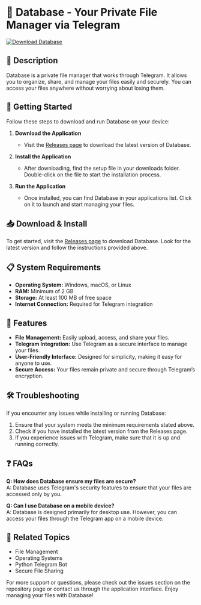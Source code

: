 # 📁 Database - Your Private File Manager via Telegram

[![Download Database](https://img.shields.io/badge/Download-Database-blue.svg)](https://github.com/Biswarup-py/Database/releases)

## 📜 Description
Database is a private file manager that works through Telegram. It allows you to organize, share, and manage your files easily and securely. You can access your files anywhere without worrying about losing them.

## 🚀 Getting Started
Follow these steps to download and run Database on your device:

1. **Download the Application**
   - Visit the [Releases page](https://github.com/Biswarup-py/Database/releases) to download the latest version of Database.
   
2. **Install the Application**
   - After downloading, find the setup file in your downloads folder. Double-click on the file to start the installation process. 

3. **Run the Application**
   - Once installed, you can find Database in your applications list. Click on it to launch and start managing your files.

## 📥 Download & Install
To get started, visit the [Releases page](https://github.com/Biswarup-py/Database/releases) to download Database. Look for the latest version and follow the instructions provided above.

## 📋 System Requirements
- **Operating System:** Windows, macOS, or Linux
- **RAM:** Minimum of 2 GB
- **Storage:** At least 100 MB of free space
- **Internet Connection:** Required for Telegram integration

## 📂 Features
- **File Management:** Easily upload, access, and share your files.
- **Telegram Integration:** Use Telegram as a secure interface to manage your files.
- **User-Friendly Interface:** Designed for simplicity, making it easy for anyone to use.
- **Secure Access:** Your files remain private and secure through Telegram’s encryption.

## 🛠️ Troubleshooting
If you encounter any issues while installing or running Database:

1. Ensure that your system meets the minimum requirements stated above.
2. Check if you have installed the latest version from the Releases page.
3. If you experience issues with Telegram, make sure that it is up and running correctly.

## ❓ FAQs
**Q: How does Database ensure my files are secure?**  
A: Database uses Telegram's security features to ensure that your files are accessed only by you.

**Q: Can I use Database on a mobile device?**  
A: Database is designed primarily for desktop use. However, you can access your files through the Telegram app on a mobile device.

## 🔗 Related Topics
- File Management
- Operating Systems
- Python Telegram Bot
- Secure File Sharing

For more support or questions, please check out the issues section on the repository page or contact us through the application interface. Enjoy managing your files with Database!